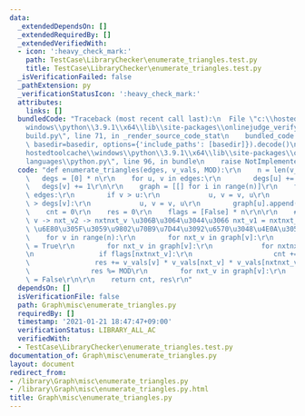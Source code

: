 ```yaml
---
data:
  _extendedDependsOn: []
  _extendedRequiredBy: []
  _extendedVerifiedWith:
  - icon: ':heavy_check_mark:'
    path: TestCase\LibraryChecker\enumerate_triangles.test.py
    title: TestCase\LibraryChecker\enumerate_triangles.test.py
  _isVerificationFailed: false
  _pathExtension: py
  _verificationStatusIcon: ':heavy_check_mark:'
  attributes:
    links: []
  bundledCode: "Traceback (most recent call last):\n  File \"c:\\hostedtoolcache\\\
    windows\\python\\3.9.1\\x64\\lib\\site-packages\\onlinejudge_verify\\documentation\\\
    build.py\", line 71, in _render_source_code_stat\n    bundled_code = language.bundle(stat.path,\
    \ basedir=basedir, options={'include_paths': [basedir]}).decode()\n  File \"c:\\\
    hostedtoolcache\\windows\\python\\3.9.1\\x64\\lib\\site-packages\\onlinejudge_verify\\\
    languages\\python.py\", line 96, in bundle\n    raise NotImplementedError\nNotImplementedError\n"
  code: "def enumerate_triangles(edges, v_vals, MOD):\r\n    n = len(v_vals)\r\n \
    \   degs = [0] * n\r\n    for u, v in edges:\r\n        degs[u] += 1\r\n     \
    \   degs[v] += 1\r\n\r\n    graph = [[] for i in range(n)]\r\n    for u, v in\
    \ edges:\r\n        if v > u:\r\n            u, v = v, u\r\n        if degs[u]\
    \ > degs[v]:\r\n            u, v = v, u\r\n        graph[u].append(v)\r\n\r\n\
    \    cnt = 0\r\n    res = 0\r\n    flags = [False] * n\r\n\r\n    # v -> nxt_v1,\
    \ v -> nxt_v2 -> nxtnxt_v \u306B\u3064\u3044\u3066 nxt_v1 = nxtnxt_v \r\n    #\
    \ \u6E80\u305F\u3059\u9802\u70B9\u7D44\u3092\u6570\u3048\u4E0A\u3052\u308B\r\n\
    \    for v in range(n):\r\n        for nxt_v in graph[v]:\r\n            flags[nxt_v]\
    \ = True\r\n        for nxt_v in graph[v]:\r\n            for nxtnxt_v in graph[nxt_v]:\r\
    \n                if flags[nxtnxt_v]:\r\n                    cnt += 1\r\n    \
    \                res += v_vals[v] * v_vals[nxt_v] * v_vals[nxtnxt_v]\r\n     \
    \               res %= MOD\r\n        for nxt_v in graph[v]:\r\n            flags[nxt_v]\
    \ = False\r\n\r\n    return cnt, res\r\n"
  dependsOn: []
  isVerificationFile: false
  path: Graph\misc\enumerate_triangles.py
  requiredBy: []
  timestamp: '2021-01-21 18:47:47+09:00'
  verificationStatus: LIBRARY_ALL_AC
  verifiedWith:
  - TestCase\LibraryChecker\enumerate_triangles.test.py
documentation_of: Graph\misc\enumerate_triangles.py
layout: document
redirect_from:
- /library\Graph\misc\enumerate_triangles.py
- /library\Graph\misc\enumerate_triangles.py.html
title: Graph\misc\enumerate_triangles.py
---
```

